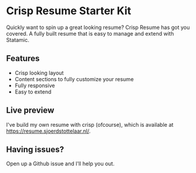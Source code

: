 # Crisp Resume Starter Kit

Quickly want to spin up a great looking resume? Crisp Resume has got you covered. A fully built resume that is easy to manage and extend with Statamic.

## Features

- Crisp looking layout
- Content sections to fully customize your resume
- Fully responsive
- Easy to extend

## Live preview

I've build my own resume with crisp (ofcourse), which is available at https://resume.sjoerdstottelaar.nl/.

## Having issues?

Open up a Github issue and I'll help you out.
